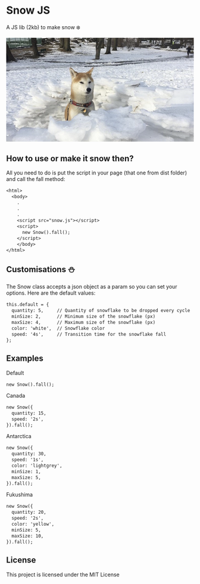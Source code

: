 # Snow JS

A JS lib (2kb) to make snow ❄️

![Snow JS dog](https://github.com/diogo405/snowjs/blob/master/dog.png?raw=true)

## How to use or make it snow then?

All you need to do is put the script in your page (that one from dist folder) and call the fall method:

```
<html>
  <body>
    .
    .
    .
    <script src="snow.js"></script>
    <script>
      new Snow().fall();
    </script>
    </body>
</html>
```

## Customisations ⛄️

The Snow class accepts a json object as a param so you can set your options. Here are the default values:

```
this.default = {
  quantity: 5,     // Quantity of snowflake to be dropped every cycle
  minSize: 2,      // Minimum size of the snowflake (px)
  maxSize: 4,      // Maximum size of the snowflake (px)
  color: 'white',  // Snowflake color
  speed: '4s',     // Transition time for the snowflake fall
};
```

## Examples

Default
```
new Snow().fall();
```

Canada
```
new Snow({
  quantity: 15,
  speed: '2s',
}).fall();
```

Antarctica
```
new Snow({
  quantity: 30,
  speed: '1s',
  color: 'lightgrey',
  minSize: 1,
  maxSize: 5,
}).fall();
```

Fukushima
```
new Snow({
  quantity: 20,
  speed: '2s',
  color: 'yellow',
  minSize: 5,
  maxSize: 10,
}).fall();
```

## License

This project is licensed under the MIT License️
